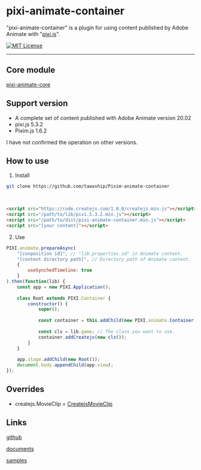 # pixi-animate-container

"pixi-animate-container" is a plugin for using content published by Adobe Animate with "[pixi.js](https://github.com/pixijs/pixi.js)".

[![MIT License](http://img.shields.io/badge/license-MIT-blue.svg?style=flat)](LICENSE)

---

## Core module
[pixi-animate-core](https://tawaship.github.io/pixi-animate-core/)

## Support version

- A complete set of content published with Adobe Animate version 20.02
- pixi.js 5.3.2
- Pixim.js 1.6.2

I have not confirmed the operation on other versions.

## How to use

1. Install

```sh
git clone https://github.com/tawaship/Pixim-animate-container
```

<br>

```html
<script src="https://code.createjs.com/1.0.0/createjs.min.js"></script>
<script src="/path/to/lib/pixi.5.3.2.min.js"></script>
<script src="/path/to/dist/pixi-animate-container.min.js"></script>
<script src="[your content]"></script>
```

2. Use

```javascript
PIXI.animate.prepareAsync(
	"[conposition id]", // "lib.properties.id" in Animate content.
	"[content directory path]", // Directory path of Animate content.
	{
		useSynchedTimeline: true
	}
).then(function(lib) {
	const app = new PIXI.Application();
	
	class Root extends PIXI.Container {
		constructor() {
			super();
			
			const container = this.addChild(new PIXI.animate.Container(app.ticker));
			
			const cls = lib.game; // The class you want to use.
			container.addCreatejs(new cls());
		}
	}
	
	app.stage.addChild(new Root());
	document.body.appendChild(app.view);
});
```

## Overrides

- createjs.MovieClip = [CreatejsMovieClip](https://tawaship.github.io/Pixim-animate-container/docs/pixi/classes/createjsmovieclip.html)

## Links

[github](https://github.com/tawaship/Pixim-animate-container)

[documents](https://tawaship.github.io/Pixim-animate-container/docs/)

[samples](https://tawaship.github.io/Pixim-animate-container/samples/)